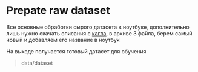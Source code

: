 # Prepate raw dataset

Все основные обработки сырого датасета в ноутбуке, дополнительно лишь нужно скачать описания с [кагла](https://www.kaggle.com/datasets/mariotormo/complete-pokemon-dataset-updated-090420
), в архиве 3 файла, берем самый новый и добавляем его название в ноутбук

На выходе получается готовый датасет для обучения
> data/dataset
